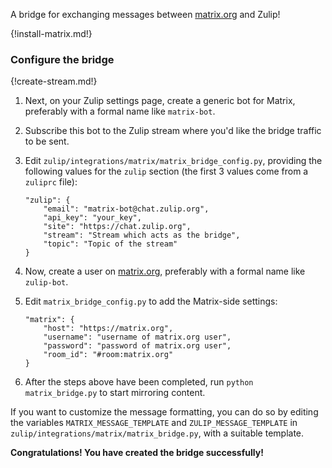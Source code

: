 A bridge for exchanging messages between [matrix.org](https://matrix.org) and Zulip!

{!install-matrix.md!}

### Configure the bridge

{!create-stream.md!}

1. Next, on your Zulip settings page, create a generic bot for Matrix,
   preferably with a formal name like `matrix-bot`.

1. Subscribe this bot to the Zulip stream where you'd like the bridge
   traffic to be sent.

1.  Edit `zulip/integrations/matrix/matrix_bridge_config.py`, providing
    the following values for the `zulip` section (the first 3 values
    come from a `zuliprc` file):

    ```
    "zulip": {
        "email": "matrix-bot@chat.zulip.org",
        "api_key": "your_key",
        "site": "https://chat.zulip.org",
        "stream": "Stream which acts as the bridge",
        "topic": "Topic of the stream"
    }
    ```

1. Now, create a user on [matrix.org](https://matrix.org/), preferably
   with a formal name like `zulip-bot`.

1.  Edit `matrix_bridge_config.py` to add the Matrix-side settings:

    ```
    "matrix": {
        "host": "https://matrix.org",
        "username": "username of matrix.org user",
        "password": "password of matrix.org user",
        "room_id": "#room:matrix.org"
    }
    ```

1. After the steps above have been completed, run `python matrix_bridge.py` to
start mirroring content.

If you want to customize the message formatting, you can do so by
editing the variables `MATRIX_MESSAGE_TEMPLATE` and
`ZULIP_MESSAGE_TEMPLATE` in
`zulip/integrations/matrix/matrix_bridge.py`, with a suitable
template.

**Congratulations! You have created the bridge successfully!**
